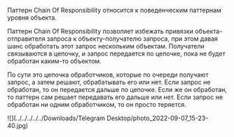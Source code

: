 Паттерн Chain Of Responsibility относится к поведенческим паттернам уровня объекта.

Паттерн Chain Of Responsibility позволяет избежать привязки объекта-отправителя запроса к объекту-получателю запроса, при этом давая шанс обработать этот запрос нескольким объектам. Получатели связываются в цепочку, и запрос передается по цепочке, пока не будет обработан каким-то объектом.

По сути это цепочка обработчиков, которые по очереди получают запрос, а затем решают, обрабатывать его или нет. Если запрос не обработан, то он передается дальше по цепочке. Если же он обработан, то паттерн сам решает передавать его дальше или нет. Если запрос не обработан ни одним обработчиком, то он просто теряется.

![](../../../../../Downloads/Telegram Desktop/photo_2022-09-07_15-23-40.jpg)